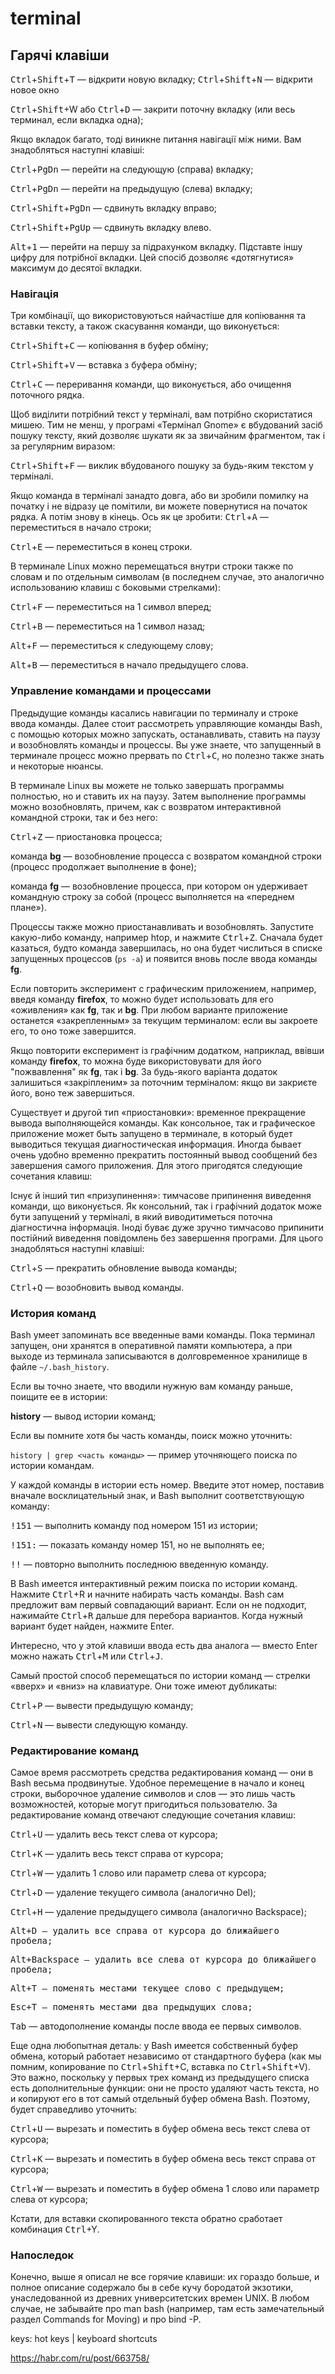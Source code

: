 # terminal

## Гарячі клавіши

<kbd>Ctrl</kbd>+<kbd>Shift</kbd>+<kbd>T</kbd> — відкрити новую вкладку;
<kbd>Ctrl</kbd>+<kbd>Shift</kbd>+<kbd>N</kbd> — відкрити новое окно

<kbd>Ctrl</kbd>+<kbd>Shift</kbd>+W або <kbd>Ctrl</kbd>+<kbd>D</kbd> — закрити поточну вкладку (или весь терминал, если вкладка одна);

Якщо вкладок багато, тоді виникне питання навігації між ними. Вам знадобляться наступні клавіші:

<kbd>Ctrl</kbd>+<kbd>PgDn</kbd> — перейти на следующую (справа) вкладку;

<kbd>Ctrl</kbd>+<kbd>PgDn</kbd> — перейти на предыдущую (слева) вкладку;

<kbd>Ctrl</kbd>+<kbd>Shift</kbd>+<kbd>PgDn</kbd> — сдвинуть вкладку вправо;

<kbd>Ctrl</kbd>+<kbd>Shift</kbd>+<kbd>PgUp</kbd> — сдвинуть вкладку влево.

<kbd>Alt</kbd>+<kbd>1</kbd> — перейти на першу за підрахунком вкладку. Підставте іншу цифру для потрібної вкладки. Цей спосіб дозволяє «дотягнутися» максимум до десятої вкладки.

### Навігація

Три комбінації, що використовуються найчастіше для копіювання та вставки тексту, а також скасування команди, що виконується:

<kbd>Ctrl</kbd>+<kbd>Shift</kbd>+<kbd>С</kbd> — копіювання в буфер обміну;

<kbd>Ctrl</kbd>+<kbd>Shift</kbd>+<kbd>V</kbd> — вставка з буфера обміну;

<kbd>Ctrl</kbd>+<kbd>C</kbd> — переривання команди, що виконується, або очищення поточного рядка.

Щоб виділити потрібний текст у терміналі, вам потрібно скористатися мишею. Тим не менш, у програмі «Термінал Gnome» є вбудований засіб пошуку тексту, який дозволяє шукати як за звичайним фрагментом, так і за регулярним виразом:

<kbd>Ctrl</kbd>+<kbd>Shift</kbd>+<kbd>F</kbd> — виклик вбудованого пошуку за будь-яким текстом у терміналі.

Якщо команда в терміналі занадто довга, або ви зробили помилку на початку і не відразу це помітили, ви можете повернутися на початок рядка. А потім знову в кінець. Ось як це зробити:
<kbd>Ctrl</kbd>+<kbd>A</kbd> — переместиться в начало строки;

<kbd>Ctrl</kbd>+<kbd>E</kbd> — переместиться в конец строки.

В терминале Linux можно перемещаться внутри строки также по словам и по отдельным символам (в последнем случае, это аналогично использованию клавиш с боковыми стрелками):

<kbd>Ctrl</kbd>+<kbd>F</kbd> — переместиться на 1 символ вперед;

<kbd>Ctrl</kbd>+<kbd>B</kbd> — переместиться на 1 символ назад;

<kbd>Alt</kbd>+<kbd>F</kbd> — переместиться к следующему слову;

<kbd>Alt</kbd>+<kbd>B</kbd> — переместиться в начало предыдущего слова.

### Управление командами и процессами

Предыдущие команды касались навигации по терминалу и строке ввода команды. Далее стоит рассмотреть управляющие команды Bash, с помощью которых можно запускать, останавливать, ставить на паузу и возобновлять команды и процессы. Вы уже знаете, что запущенный в терминале процесс можно прервать по <kbd>Ctrl</kbd>+<kbd>C</kbd>, но полезно также знать и некоторые нюансы.

В терминале Linux вы можете не только завершать программы полностью, но и ставить их на паузу. Затем выполнение программы можно возобновлять, причем, как с возвратом интерактивной командной строки, так и без него:

<kbd>Ctrl</kbd>+<kbd>Z</kbd> — приостановка процесса;

команда **bg** — возобновление процесса с возвратом командной строки (процесс продолжает выполнение в фоне);

команда **fg** — возобновление процесса, при котором он удерживает командную строку за собой (процесс выполняется на «переднем плане»).

Процессы также можно приостанавливать и возобновлять. Запустите какую-либо команду, например htop, и нажмите <kbd>Ctrl</kbd>+<kbd>Z</kbd>. Сначала будет казаться, будто команда завершилась, но она будет числиться в списке запущенных процессов (`ps -a`) и появится вновь после ввода команды **fg**.

Если повторить эксперимент с графическим приложением, например, введя команду **firefox**, то можно будет использовать для его «оживления» как **fg**, так и **bg**. При любом варианте приложение останется «закрепленным» за текущим терминалом: если вы закроете его, то оно тоже завершится.

Якщо повторити експеримент із графічним додатком, наприклад, ввівши команду **firefox**, то можна буде використовувати для його "пожвавлення" як **fg**, так і **bg**. За будь-якого варіанта додаток залишиться «закріпленим» за поточним терміналом: якщо ви закриєте його, воно теж завершиться.

Существует и другой тип «приостановки»: временное прекращение вывода выполняющейся команды. Как консольное, так и графическое приложение может быть запущено в терминале, в который будет выводиться текущая диагностическая информация. Иногда бывает очень удобно временно прекратить постоянный вывод сообщений без завершения самого приложения. Для этого пригодятся следующие сочетания клавиш:

Існує й інший тип «призупинення»: тимчасове припинення виведення команди, що виконується. Як консольний, так і графічний додаток може бути запущений у терміналі, в який виводитиметься поточна діагностична інформація. Іноді буває дуже зручно тимчасово припинити постійний виведення повідомлень без завершення програми. Для цього знадобляться наступні клавіші:

<kbd>Ctrl</kbd>+<kbd>S</kbd> — прекратить обновление вывода команды;

<kbd>Ctrl</kbd>+<kbd>Q</kbd> — возобновить вывод команды.

### История команд

Bash умеет запоминать все введенные вами команды. Пока терминал запущен, они хранятся в оперативной памяти компьютера, а при выходе из терминала записываются в долговременное хранилище в файле `~/.bash_history`.

Если вы точно знаете, что вводили нужную вам команду раньше, поищите ее в истории:

**history** — вывод истории команд;

Если вы помните хотя бы часть команды, поиск можно уточнить:

```history | grep <часть команды>``` — пример уточняющего поиска по истории командам.

У каждой команды в истории есть номер. Введите этот номер, поставив вначале восклицательный знак, и Bash выполнит соответствующую команду:

<kbd>!151</kbd> — выполнить команду под номером 151 из истории;

<kbd>!151:</kbd> — показать команду номер 151, но не выполнять ее;

<kbd>!!</kbd> — повторно выполнить последнюю введенную команду.

В Bash имеется интерактивный режим поиска по истории команд. Нажмите <kbd>Ctrl</kbd>+R и начните набирать часть команды. Bash сам предложит вам первый совпадающий вариант. Если он не подходит, нажимайте <kbd>Ctrl</kbd>+<kbd>R</kbd> дальше для перебора вариантов. Когда нужный вариант будет найден, нажмите Enter.

Интересно, что у этой клавиши ввода есть два аналога — вместо Enter можно нажать <kbd>Ctrl</kbd>+<kbd>M</kbd> или <kbd>Ctrl</kbd>+<kbd>J</kbd>.

Самый простой способ перемещаться по истории команд — стрелки «вверх» и «вниз» на клавиатуре. Они тоже имеют дубликаты:

<kbd>Ctrl</kbd>+<kbd>P</kbd> — вывести предыдущую команду;

<kbd>Ctrl</kbd>+<kbd>N</kbd> — вывести следующую команду.

### Редактирование команд

Самое время рассмотреть средства редактирования команд — они в Bash весьма продвинутые. Удобное перемещение в начало и конец строки, выборочное удаление символов и слов — это лишь часть возможностей, которые могут пригодиться пользователю. За редактирование команд отвечают следующие сочетания клавиш:

<kbd>Ctrl</kbd>+<kbd>U</kbd> — удалить весь текст слева от курсора;

<kbd>Ctrl</kbd>+<kbd>K</kbd> — удалить весь текст справа от курсора;

<kbd>Ctrl</kbd>+<kbd>W</kbd> — удалить 1 слово или параметр слева от курсора;

<kbd>Ctrl</kbd>+<kbd>D</kbd> — удаление текущего символа (аналогично Del);

<kbd>Ctrl</kbd>+<kbd>H</kbd> — удаление предыдущего символа (аналогично Backspace);

<kbd>Alt+<kbd>D</kbd> — удалить все справа от курсора до ближайшего пробела;

<kbd>Alt+Backspace — удалить все слева от курсора до ближайшего пробела;

<kbd>Alt+<kbd>T</kbd> — поменять местами текущее слово с предыдущем;

<kbd>Esc+<kbd>T</kbd> — поменять местами два предыдущих слова;

<kbd>Tab</kbd> — автодополнение команды после ввода ее первых символов.

Еще одна любопытная деталь: у Bash имеется собственный буфер обмена, который работает независимо от стандартного буфера (как мы помним, копирование по <kbd>Ctrl</kbd>+<kbd>Shift</kbd>+C, вставка по <kbd>Ctrl</kbd>+<kbd>Shift</kbd>+V). Это важно, поскольку у первых трех команд из предыдущего списка есть дополнительные функции: они не просто удаляют часть текста, но и копируют его в тот самый отдельный буфер обмена Bash. Поэтому, будет справедливо уточнить:

<kbd>Ctrl</kbd>+<kbd>U</kbd> — вырезать и поместить в буфер обмена весь текст слева от курсора;

<kbd>Ctrl</kbd>+<kbd>K</kbd> — вырезать и поместить в буфер обмена весь текст справа от курсора;

<kbd>Ctrl</kbd>+<kbd>W</kbd> — вырезать и поместить в буфер обмена 1 слово или параметр слева от курсора;

Кстати, для вставки скопированного текста обратно сработает комбинация <kbd>Ctrl</kbd>+Y.

### Напоследок

Конечно, выше я описал не все горячие клавиши: их гораздо больше, и полное описание содержало бы в себе кучу бородатой экзотики, унаследованной из древних университетских времен UNIX. В любом случае, не забывайте про man bash (например, там есть замечательный раздел Commands for Moving) и про bind -P.

keys: hot keys | keyboard shortcuts

<https://habr.com/ru/post/663758/>